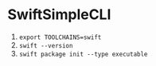 # SwiftSimpleCLI

1. `export TOOLCHAINS=swift`
2. `swift --version`
3. `swift package init --type executable`

